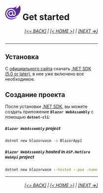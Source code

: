 <div style="width:60%; margin-left:20%;">

# <img src="./images/blazor_logo_transparent.png " width="50" /> Get started

<div style="text-align:right;">

###### [[<= BACK]](01.md) | [[< HOME >]](00.1.md) | [[NEXT =>]](02.2.md)

</div>

---

## Установка

С [официального сайта](https://dotnet.microsoft.com/download) скачать [.NET SDK (5.0 or later)](https://dotnet.microsoft.com/download/dotnet/5.0), в нее уже включено все необходимое.

## Создание проекта

После установки [.NET SDK](https://dotnet.microsoft.com/download/dotnet/5.0), вы можете создать приложение **`Blazor WebAssembly`** с помощью **`dotnet-cli`**:

##### **`Blazor WebAssembly`** project

```cmd
dotnet new blazorwasm -o BlazorApp1
```

##### **`Blazor WebAssembly`** hosted in **`ASP.NetCore WebApi`** project

```cmd
dotnet new blazorwasm --hosted --pwa -name SampleApp
```

---

<div style="text-align:right;">

###### [[<= BACK]](01.md) | [[< HOME >]](00.1.md) | [[NEXT =>]](02.2.md)

</div>

</div>
